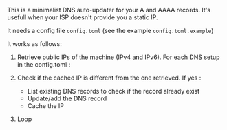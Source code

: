 This is a minimalist DNS auto-updater for your A and AAAA records.
It's usefull when your ISP doesn't provide you a static IP.

It needs a config file `config.toml` (see the example `config.toml.example`)

It works as follows:
1. Retrieve public IPs of the machine (IPv4 and IPv6).
For each DNS setup in the config.toml :

2. Check if the cached IP is different from the one retrieved. If yes :
    - List existing DNS records to check if the record already exist
    - Update/add the DNS record
    - Cache the IP

3. Loop